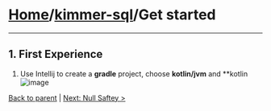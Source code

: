 # [Home](https://github.com/babyfish-ct/kimmer)/[kimmer-sql](./README.md)/Get started

------------------

## 1. First Experience

1. Use Intellij to create a **gradle** project, choose **kotlin/jvm** and **kotlin 
   ![image](../kimmer-core/immages/create-project.png)

[Back to parent](./README.md) | [Next: Null Saftey >](./null-safety.md)

